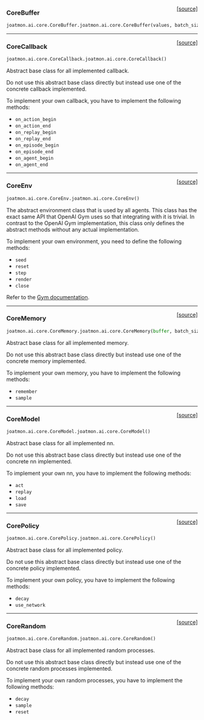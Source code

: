 <span style="float:right;">[[source]](https://github.com/malkoch/joatmon/blob/master/joatmon/ai/core.py#L8)</span>
### CoreBuffer

```python
joatmon.ai.core.CoreBuffer.joatmon.ai.core.CoreBuffer(values, batch_size)
```

----

<span style="float:right;">[[source]](https://github.com/malkoch/joatmon/blob/master/joatmon/ai/core.py#L92)</span>
### CoreCallback

```python
joatmon.ai.core.CoreCallback.joatmon.ai.core.CoreCallback()
```


Abstract base class for all implemented callback.

Do not use this abstract base class directly but instead use one of the concrete callback implemented.

To implement your own callback, you have to implement the following methods:

- `on_action_begin`
- `on_action_end`
- `on_replay_begin`
- `on_replay_end`
- `on_episode_begin`
- `on_episode_end`
- `on_agent_begin`
- `on_agent_end`

----

<span style="float:right;">[[source]](https://github.com/malkoch/joatmon/blob/master/joatmon/ai/core.py#L162)</span>
### CoreEnv

```python
joatmon.ai.core.CoreEnv.joatmon.ai.core.CoreEnv()
```


The abstract environment class that is used by all agents. This class has the exact same API that OpenAI Gym uses so that integrating
with it is trivial. In contrast to the OpenAI Gym implementation, this class only defines the abstract methods without any actual implementation.

To implement your own environment, you need to define the following methods:

- `seed`
- `reset`
- `step`
- `render`
- `close`

Refer to the [Gym documentation](https://gym.openai.com/docs/#environment).

----

<span style="float:right;">[[source]](https://github.com/malkoch/joatmon/blob/master/joatmon/ai/core.py#L35)</span>
### CoreMemory

```python
joatmon.ai.core.CoreMemory.joatmon.ai.core.CoreMemory(buffer, batch_size)
```


Abstract base class for all implemented memory.

Do not use this abstract base class directly but instead use one of the concrete memory implemented.

To implement your own memory, you have to implement the following methods:

- `remember`
- `sample`

----

<span style="float:right;">[[source]](https://github.com/malkoch/joatmon/blob/master/joatmon/ai/core.py#L312)</span>
### CoreModel

```python
joatmon.ai.core.CoreModel.joatmon.ai.core.CoreModel()
```


Abstract base class for all implemented nn.

Do not use this abstract base class directly
but instead use one of the concrete nn implemented.

To implement your own nn, you have to implement the following methods:

- `act`
- `replay`
- `load`
- `save`

----

<span style="float:right;">[[source]](https://github.com/malkoch/joatmon/blob/master/joatmon/ai/core.py#L234)</span>
### CorePolicy

```python
joatmon.ai.core.CorePolicy.joatmon.ai.core.CorePolicy()
```


Abstract base class for all implemented policy.

Do not use this abstract base class directly but
instead use one of the concrete policy implemented.

To implement your own policy, you have to implement the following methods:

- `decay`
- `use_network`

----

<span style="float:right;">[[source]](https://github.com/malkoch/joatmon/blob/master/joatmon/ai/core.py#L272)</span>
### CoreRandom

```python
joatmon.ai.core.CoreRandom.joatmon.ai.core.CoreRandom()
```


Abstract base class for all implemented random processes.

Do not use this abstract base class directly but instead
use one of the concrete random processes implemented.

To implement your own random processes,
you have to implement the following methods:

- `decay`
- `sample`
- `reset`

